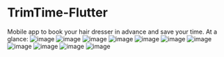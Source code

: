 # TrimTime-Flutter
Mobile app to book your hair dresser in advance and save your time.
At a glance:
![image](https://github.com/user-attachments/assets/5377f268-7b3d-4ffa-a702-bc83fffd0e59)
![image](https://github.com/user-attachments/assets/54d64091-d027-49d7-a981-3963d7ebbab3)
![image](https://github.com/user-attachments/assets/2050534e-6857-46b8-829a-e022f5c447a4)
![image](https://github.com/user-attachments/assets/b70710ed-ad36-4efc-bc17-875c0f84dd96)
![image](https://github.com/user-attachments/assets/af1df17e-5226-40b7-9982-8d3184201bd5)
![image](https://github.com/user-attachments/assets/1f5b5803-779c-442a-bfd3-69ee13f53dee)
![image](https://github.com/user-attachments/assets/4d88625a-8db0-48bc-8d9e-1e26e68f24b5)
![image](https://github.com/user-attachments/assets/35337bdb-2ab5-4ba8-983d-3868ea0af8eb)
![image](https://github.com/user-attachments/assets/dca68944-66c3-4345-b658-3f1d560b0291)
![image](https://github.com/user-attachments/assets/6d4133a0-244d-4b54-9971-7731dd0013cf)
![image](https://github.com/user-attachments/assets/dc926989-3704-44d6-9ac7-97a0e24e3a8c)


